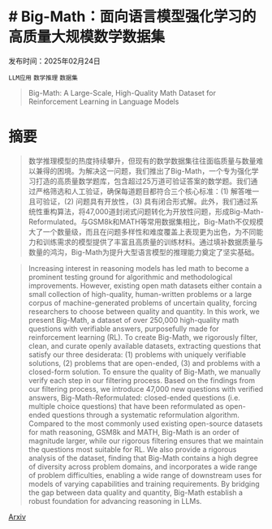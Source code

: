 # # Big-Math：面向语言模型强化学习的高质量大规模数学数据集

发布时间：2025年02月24日

`LLM应用` `数学推理` `数据集`

> Big-Math: A Large-Scale, High-Quality Math Dataset for Reinforcement Learning in Language Models

# 摘要

> 数学推理模型的热度持续攀升，但现有的数学数据集往往面临质量与数量难以兼得的困境。为解决这一问题，我们推出了Big-Math，一个专为强化学习打造的高质量数学题库，包含超过25万道可验证答案的数学题。我们通过严格筛选和人工验证，确保每道题目都符合三个核心标准：(1) 解答唯一且可验证，(2) 问题具有开放性，(3) 具有闭合形式解。此外，我们通过系统性重构算法，将47,000道封闭式问题转化为开放性问题，形成Big-Math-Reformulated。与GSM8k和MATH等常用数据集相比，Big-Math不仅规模大了一个数量级，而且在问题多样性和难度覆盖上表现更为出色，为不同能力和训练需求的模型提供了丰富且高质量的训练材料。通过填补数据质量与数量的鸿沟，Big-Math为提升大型语言模型的推理能力奠定了坚实基础。

> Increasing interest in reasoning models has led math to become a prominent testing ground for algorithmic and methodological improvements. However, existing open math datasets either contain a small collection of high-quality, human-written problems or a large corpus of machine-generated problems of uncertain quality, forcing researchers to choose between quality and quantity. In this work, we present Big-Math, a dataset of over 250,000 high-quality math questions with verifiable answers, purposefully made for reinforcement learning (RL). To create Big-Math, we rigorously filter, clean, and curate openly available datasets, extracting questions that satisfy our three desiderata: (1) problems with uniquely verifiable solutions, (2) problems that are open-ended, (3) and problems with a closed-form solution. To ensure the quality of Big-Math, we manually verify each step in our filtering process. Based on the findings from our filtering process, we introduce 47,000 new questions with verified answers, Big-Math-Reformulated: closed-ended questions (i.e. multiple choice questions) that have been reformulated as open-ended questions through a systematic reformulation algorithm. Compared to the most commonly used existing open-source datasets for math reasoning, GSM8k and MATH, Big-Math is an order of magnitude larger, while our rigorous filtering ensures that we maintain the questions most suitable for RL. We also provide a rigorous analysis of the dataset, finding that Big-Math contains a high degree of diversity across problem domains, and incorporates a wide range of problem difficulties, enabling a wide range of downstream uses for models of varying capabilities and training requirements. By bridging the gap between data quality and quantity, Big-Math establish a robust foundation for advancing reasoning in LLMs.

[Arxiv](https://arxiv.org/abs/2502.17387)